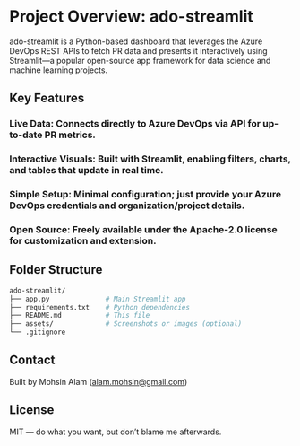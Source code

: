 # Project Overview: ado-streamlit
ado-streamlit is a Python-based dashboard that leverages the Azure DevOps REST APIs to fetch PR data and presents it interactively using Streamlit—a popular open-source app framework for data science and machine learning projects.

## Key Features
### Live Data: Connects directly to Azure DevOps via API for up-to-date PR metrics.
### Interactive Visuals: Built with Streamlit, enabling filters, charts, and tables that update in real time.
### Simple Setup: Minimal configuration; just provide your Azure DevOps credentials and organization/project details.
### Open Source: Freely available under the Apache-2.0 license for customization and extension.

## Folder Structure
```bash
ado-streamlit/
├── app.py              # Main Streamlit app
├── requirements.txt    # Python dependencies
├── README.md           # This file
├── assets/             # Screenshots or images (optional)
└── .gitignore
```

## Contact
Built by Mohsin Alam (alam.mohsin@gmail.com)

## License
MIT — do what you want, but don’t blame me afterwards.
